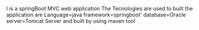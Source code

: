 I is a springBoot MVC web application 
The Tecnologies are used to built the application are 
Language=java
framework=springboot'
database=Oracle
server=Tomcat Server
and built by using maven tool

